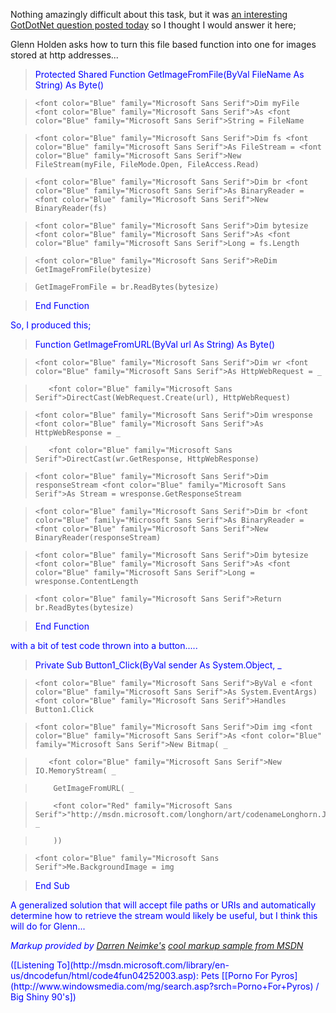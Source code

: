 Nothing amazingly difficult about this task, but it was [an interesting GotDotNet question posted today](http://www.gotdotnet.com/Community/MessageBoard/Thread.aspx?id=164268&Page=1#164357) so I thought I would answer it here;

Glenn Holden asks how to turn this file based function into one for images stored at http addresses...

> <font color="Blue" family="Microsoft Sans Serif">Protected <font color="Blue" family="Microsoft Sans Serif">Shared <font color="Blue" family="Microsoft Sans Serif">Function GetImageFromFile(<font color="Blue" family="Microsoft Sans Serif">ByVal FileName <font color="Blue" family="Microsoft Sans Serif">As <font color="Blue" family="Microsoft Sans Serif">String) <font color="Blue" family="Microsoft Sans Serif">As <font color="Blue" family="Microsoft Sans Serif">Byte()

>     <font color="Blue" family="Microsoft Sans Serif">Dim myFile <font color="Blue" family="Microsoft Sans Serif">As <font color="Blue" family="Microsoft Sans Serif">String = FileName

>     <font color="Blue" family="Microsoft Sans Serif">Dim fs <font color="Blue" family="Microsoft Sans Serif">As FileStream = <font color="Blue" family="Microsoft Sans Serif">New FileStream(myFile, FileMode.Open, FileAccess.Read)

>     <font color="Blue" family="Microsoft Sans Serif">Dim br <font color="Blue" family="Microsoft Sans Serif">As BinaryReader = <font color="Blue" family="Microsoft Sans Serif">New BinaryReader(fs)

>     <font color="Blue" family="Microsoft Sans Serif">Dim bytesize <font color="Blue" family="Microsoft Sans Serif">As <font color="Blue" family="Microsoft Sans Serif">Long = fs.Length

>     <font color="Blue" family="Microsoft Sans Serif">ReDim GetImageFromFile(bytesize)

>     GetImageFromFile = br.ReadBytes(bytesize)

> <font color="Blue" family="Microsoft Sans Serif">End <font color="Blue" family="Microsoft Sans Serif">Function

So, I produced this;

> <font color="Blue" family="Microsoft Sans Serif">Function GetImageFromURL(<font color="Blue" family="Microsoft Sans Serif">ByVal url <font color="Blue" family="Microsoft Sans Serif">As <font color="Blue" family="Microsoft Sans Serif">String) <font color="Blue" family="Microsoft Sans Serif">As <font color="Blue" family="Microsoft Sans Serif">Byte()

>     <font color="Blue" family="Microsoft Sans Serif">Dim wr <font color="Blue" family="Microsoft Sans Serif">As HttpWebRequest = _

>        <font color="Blue" family="Microsoft Sans Serif">DirectCast(WebRequest.Create(url), HttpWebRequest)

>     <font color="Blue" family="Microsoft Sans Serif">Dim wresponse <font color="Blue" family="Microsoft Sans Serif">As HttpWebResponse = _

>        <font color="Blue" family="Microsoft Sans Serif">DirectCast(wr.GetResponse, HttpWebResponse)

>     <font color="Blue" family="Microsoft Sans Serif">Dim responseStream <font color="Blue" family="Microsoft Sans Serif">As Stream = wresponse.GetResponseStream

>     <font color="Blue" family="Microsoft Sans Serif">Dim br <font color="Blue" family="Microsoft Sans Serif">As BinaryReader = <font color="Blue" family="Microsoft Sans Serif">New BinaryReader(responseStream)

>     <font color="Blue" family="Microsoft Sans Serif">Dim bytesize <font color="Blue" family="Microsoft Sans Serif">As <font color="Blue" family="Microsoft Sans Serif">Long = wresponse.ContentLength

>     <font color="Blue" family="Microsoft Sans Serif">Return br.ReadBytes(bytesize)

> <font color="Blue" family="Microsoft Sans Serif">End <font color="Blue" family="Microsoft Sans Serif">Function

with a bit of test code thrown into a button.....

> <font color="Blue" family="Microsoft Sans Serif">Private <font color="Blue" family="Microsoft Sans Serif">Sub Button1_Click(<font color="Blue" family="Microsoft Sans Serif">ByVal sender <font color="Blue" family="Microsoft Sans Serif">As System.<font color="Blue" family="Microsoft Sans Serif">Object, _

>     <font color="Blue" family="Microsoft Sans Serif">ByVal e <font color="Blue" family="Microsoft Sans Serif">As System.EventArgs) <font color="Blue" family="Microsoft Sans Serif">Handles Button1.Click

>     <font color="Blue" family="Microsoft Sans Serif">Dim img <font color="Blue" family="Microsoft Sans Serif">As <font color="Blue" family="Microsoft Sans Serif">New Bitmap( _

>        <font color="Blue" family="Microsoft Sans Serif">New IO.MemoryStream( _

>         GetImageFromURL( _

>         <font color="Red" family="Microsoft Sans Serif">"http://msdn.microsoft.com/longhorn/art/codenameLonghorn.JPG") _

>         ))

>     <font color="Blue" family="Microsoft Sans Serif">Me.BackgroundImage = img

> <font color="Blue" family="Microsoft Sans Serif">End <font color="Blue" family="Microsoft Sans Serif">Sub

A generalized solution that will accept file paths or URIs and automatically determine how to retrieve the stream would likely be useful, but I think this will do for Glenn...

_Markup provided by [Darren Neimke's](http://weblogs.asp.net/dneimke) [cool markup sample from MSDN](http://msdn.microsoft.com/vbasic/default.aspx?pull=/library/en-us/dv_vstechart/html/vbmarkup.asp)_

<div class="media">
  ([Listening To](http://msdn.microsoft.com/library/en-us/dncodefun/html/code4fun04252003.asp): Pets [[Porno For Pyros](http://www.windowsmedia.com/mg/search.asp?srch=Porno+For+Pyros) / Big Shiny 90's])
</div>
